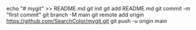 echo "# mygit" >> README.md
git init
git add README.md
git commit -m "first commit"
git branch -M main
git remote add origin https://github.com/SearchColor/mygit.git
git push -u origin main